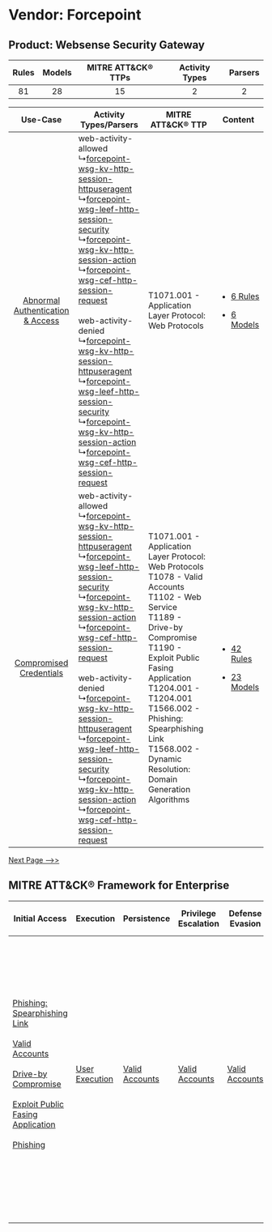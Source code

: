 Vendor: Forcepoint
==================
Product: Websense Security Gateway
----------------------------------
| Rules | Models | MITRE ATT&CK® TTPs | Activity Types | Parsers |
|:-----:|:------:|:------------------:|:--------------:|:-------:|
|  81   |   28   |         15         |       2        |    2    |

|    Use-Case    | Activity Types/Parsers    | MITRE ATT&CK® TTP    | Content    |
|:----:| ---- | ---- | ---- |
| [Abnormal Authentication & Access](../../../UseCases/uc_abnormal_authentication_&_access.md) |  web-activity-allowed<br> ↳[forcepoint-wsg-kv-http-session-httpuseragent](Ps/pC_forcepointwsgkvhttpsessionhttpuseragent.md)<br> ↳[forcepoint-wsg-leef-http-session-security](Ps/pC_forcepointwsgleefhttpsessionsecurity.md)<br> ↳[forcepoint-wsg-kv-http-session-action](Ps/pC_forcepointwsgkvhttpsessionaction.md)<br> ↳[forcepoint-wsg-cef-http-session-request](Ps/pC_forcepointwsgcefhttpsessionrequest.md)<br><br> web-activity-denied<br> ↳[forcepoint-wsg-kv-http-session-httpuseragent](Ps/pC_forcepointwsgkvhttpsessionhttpuseragent.md)<br> ↳[forcepoint-wsg-leef-http-session-security](Ps/pC_forcepointwsgleefhttpsessionsecurity.md)<br> ↳[forcepoint-wsg-kv-http-session-action](Ps/pC_forcepointwsgkvhttpsessionaction.md)<br> ↳[forcepoint-wsg-cef-http-session-request](Ps/pC_forcepointwsgcefhttpsessionrequest.md)<br> | T1071.001 - Application Layer Protocol: Web Protocols<br>    | [<ul><li>6 Rules</li></ul><ul><li>6 Models</li></ul>](RM/r_m_forcepoint_websense_security_gateway_Abnormal_Authentication_&_Access.md) |
|          [Compromised Credentials](../../../UseCases/uc_compromised_credentials.md)          |  web-activity-allowed<br> ↳[forcepoint-wsg-kv-http-session-httpuseragent](Ps/pC_forcepointwsgkvhttpsessionhttpuseragent.md)<br> ↳[forcepoint-wsg-leef-http-session-security](Ps/pC_forcepointwsgleefhttpsessionsecurity.md)<br> ↳[forcepoint-wsg-kv-http-session-action](Ps/pC_forcepointwsgkvhttpsessionaction.md)<br> ↳[forcepoint-wsg-cef-http-session-request](Ps/pC_forcepointwsgcefhttpsessionrequest.md)<br><br> web-activity-denied<br> ↳[forcepoint-wsg-kv-http-session-httpuseragent](Ps/pC_forcepointwsgkvhttpsessionhttpuseragent.md)<br> ↳[forcepoint-wsg-leef-http-session-security](Ps/pC_forcepointwsgleefhttpsessionsecurity.md)<br> ↳[forcepoint-wsg-kv-http-session-action](Ps/pC_forcepointwsgkvhttpsessionaction.md)<br> ↳[forcepoint-wsg-cef-http-session-request](Ps/pC_forcepointwsgcefhttpsessionrequest.md)<br> | T1071.001 - Application Layer Protocol: Web Protocols<br>T1078 - Valid Accounts<br>T1102 - Web Service<br>T1189 - Drive-by Compromise<br>T1190 - Exploit Public Fasing Application<br>T1204.001 - T1204.001<br>T1566.002 - Phishing: Spearphishing Link<br>T1568.002 - Dynamic Resolution: Domain Generation Algorithms<br> | [<ul><li>42 Rules</li></ul><ul><li>23 Models</li></ul>](RM/r_m_forcepoint_websense_security_gateway_Compromised_Credentials.md)        |
[Next Page -->>](2_ds_forcepoint_websense_security_gateway.md)

MITRE ATT&CK® Framework for Enterprise
--------------------------------------
| Initial Access                                                                                                                                                                                                                                                                                                                                                                      | Execution                                                           | Persistence                                                         | Privilege Escalation                                                | Defense Evasion                                                     | Credential Access | Discovery | Lateral Movement                                                            | Collection | Command and Control                                                                                                                                                                                                                                                                                                                                                                                                                                                                                                                                                        | Exfiltration                                                                                                                                                                                                                                                                             | Impact                                                                  |
| ----------------------------------------------------------------------------------------------------------------------------------------------------------------------------------------------------------------------------------------------------------------------------------------------------------------------------------------------------------------------------------- | ------------------------------------------------------------------- | ------------------------------------------------------------------- | ------------------------------------------------------------------- | ------------------------------------------------------------------- | ----------------- | --------- | --------------------------------------------------------------------------- | ---------- | -------------------------------------------------------------------------------------------------------------------------------------------------------------------------------------------------------------------------------------------------------------------------------------------------------------------------------------------------------------------------------------------------------------------------------------------------------------------------------------------------------------------------------------------------------------------------- | ---------------------------------------------------------------------------------------------------------------------------------------------------------------------------------------------------------------------------------------------------------------------------------------- | ----------------------------------------------------------------------- |
| [Phishing: Spearphishing Link](https://attack.mitre.org/techniques/T1566/002)<br><br>[Valid Accounts](https://attack.mitre.org/techniques/T1078)<br><br>[Drive-by Compromise](https://attack.mitre.org/techniques/T1189)<br><br>[Exploit Public Fasing Application](https://attack.mitre.org/techniques/T1190)<br><br>[Phishing](https://attack.mitre.org/techniques/T1566)<br><br> | [User Execution](https://attack.mitre.org/techniques/T1204)<br><br> | [Valid Accounts](https://attack.mitre.org/techniques/T1078)<br><br> | [Valid Accounts](https://attack.mitre.org/techniques/T1078)<br><br> | [Valid Accounts](https://attack.mitre.org/techniques/T1078)<br><br> |                   |           | [Internal Spearphishing](https://attack.mitre.org/techniques/T1534)<br><br> |            | [Web Service](https://attack.mitre.org/techniques/T1102)<br><br>[Application Layer Protocol: Web Protocols](https://attack.mitre.org/techniques/T1071/001)<br><br>[Dynamic Resolution](https://attack.mitre.org/techniques/T1568)<br><br>[Dynamic Resolution: Domain Generation Algorithms](https://attack.mitre.org/techniques/T1568/002)<br><br>[Proxy: Multi-hop Proxy](https://attack.mitre.org/techniques/T1090/003)<br><br>[Application Layer Protocol](https://attack.mitre.org/techniques/T1071)<br><br>[Proxy](https://attack.mitre.org/techniques/T1090)<br><br> | [Exfiltration Over C2 Channel](https://attack.mitre.org/techniques/T1041)<br><br>[Exfiltration Over Web Service: Exfiltration to Cloud Storage](https://attack.mitre.org/techniques/T1567/002)<br><br>[Exfiltration Over Web Service](https://attack.mitre.org/techniques/T1567)<br><br> | [Resource Hijacking](https://attack.mitre.org/techniques/T1496)<br><br> |